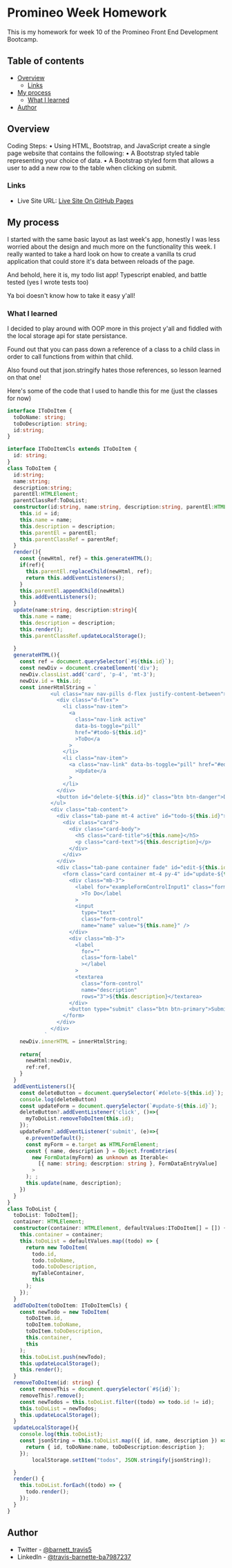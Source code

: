 # Promineo Week  Homework

This is my homework for week 10 of the Promineo Front End Development Bootcamp. 

## Table of contents

- [Overview](#overview)
  - [Links](#links)
- [My process](#my-process)
  - [What I learned](#what-i-learned)
- [Author](#author)


## Overview

Coding Steps:
	•	Using HTML, Bootstrap, and JavaScript create a single page website that contains the following:
	•	A Bootstrap styled table representing your choice of data.
	•	A Bootstrap styled form that allows a user to add a new row to the table when clicking on submit.

### Links
- Live Site URL: [Live Site On GitHub Pages](https://barnettet31.github.io/promineo-week-10/index.html)

## My process
I started with the same basic layout as last week's app, honestly I was less worried about the design and much more on the functionality this week. 
I really wanted to take a hard look on how to create a vanilla ts crud application that could store it's data between reloads of the page.

And behold, here it is, my todo list app! Typescript enabled, and battle tested (yes I wrote tests too)



Ya boi doesn't know how to take it easy y'all! 

### What I learned
I decided to play around with OOP more in this project y'all and fiddled with the local storage api for state persistance. 

Found out that you can pass down a reference of a class to a child class in order to call functions from within that child. 

Also found out that json.stringify hates those references, so lesson learned on that one! 

Here's some of the code that I used to handle this for me (just the classes for now)





```ts
interface IToDoItem {
  toDoName: string;
  toDoDescription: string;
  id:string;
}

interface IToDoItemCls extends IToDoItem {
  id: string;
}
class ToDoItem {
  id:string;
  name:string;
  description:string;
  parentEl:HTMLElement;
  parentClassRef:ToDoList;
  constructor(id:string, name:string, description:string, parentEl:HTMLElement, parentRef:ToDoList){
    this.id = id;
    this.name = name;
    this.description = description;
    this.parentEl = parentEl; 
    this.parentClassRef = parentRef;
  }
  render(){
    const {newHtml, ref} = this.generateHTML();
    if(ref){
      this.parentEl.replaceChild(newHtml, ref);
      return this.addEventListeners();
    }
    this.parentEl.appendChild(newHtml)
    this.addEventListeners();
  }
  update(name:string, description:string){
    this.name = name;
    this.description = description;
    this.render();
    this.parentClassRef.updateLocalStorage();
    
  }
  generateHTML(){
    const ref = document.querySelector(`#${this.id}`); 
    const newDiv = document.createElement('div');
    newDiv.classList.add('card', 'p-4', 'mt-3');
    newDiv.id = this.id;
    const innerHtmlString = `
              <ul class="nav nav-pills d-flex justify-content-between">
                <div class="d-flex">
                  <li class="nav-item">
                    <a
                      class="nav-link active"
                      data-bs-toggle="pill"
                      href="#todo-${this.id}"
                      >ToDo</a
                    >
                  </li>
                  <li class="nav-item">
                    <a class="nav-link" data-bs-toggle="pill" href="#edit-${this.id}"
                      >Update</a
                    >
                  </li>
                </div>
                <button id="delete-${this.id}" class="btn btn-danger">Delete</button>
              </ul>
              <div class="tab-content">
                <div class="tab-pane mt-4 active" id="todo-${this.id}">
                  <div class="card">
                    <div class="card-body">
                      <h5 class="card-title">${this.name}</h5>
                      <p class="card-text">${this.description}</p>
                    </div>
                  </div>
                </div>
                <div class="tab-pane container fade" id="edit-${this.id}">
                  <form class="card container mt-4 py-4" id="update-${this.id}">
                    <div class="mb-3">
                      <label for="exampleFormControlInput1" class="form-label"
                        >To Do</label
                      >
                      <input
                        type="text"
                        class="form-control"
                        name="name" value="${this.name}" />
                    </div>
                    <div class="mb-3">
                      <label
                        for=""
                        class="form-label"
                        ></label
                      >
                      <textarea
                        class="form-control"
                        name="description"
                        rows="3">${this.description}</textarea>
                    </div>
                    <button type="submit" class="btn btn-primary">Submit</button>
                  </form>
                </div>
              </div>
            `
    newDiv.innerHTML = innerHtmlString;
              
    return{
      newHtml:newDiv,
      ref:ref,
    }
  }
  addEventListeners(){
    const deleteButton = document.querySelector(`#delete-${this.id}`);
    console.log(deleteButton)
    const updateForm = document.querySelector(`#update-${this.id}`);
    deleteButton?.addEventListener('click', ()=>{
      myToDoList.removeToDoItem(this.id);
    });
    updateForm?.addEventListener('submit', (e)=>{
      e.preventDefault();
      const myForm = e.target as HTMLFormElement;
      const { name, description } = Object.fromEntries(
        new FormData(myForm) as unknown as Iterable<
          [{ name: string; descrption: string }, FormDataEntryValue]
        >
      ); ;
      this.update(name, description);
    })
  }
}
class ToDoList {
  toDoList: ToDoItem[];
  container: HTMLElement;
  constructor(container: HTMLElement, defaultValues:IToDoItem[] = []) {
    this.container = container;
    this.toDoList = defaultValues.map((todo) => {
      return new ToDoItem(
        todo.id,
        todo.toDoName,
        todo.toDoDescription,
        myTableContainer,
        this
      );
    });
  }
  addToDoItem(toDoItem: IToDoItemCls) {
    const newTodo = new ToDoItem(
      toDoItem.id,
      toDoItem.toDoName,
      toDoItem.toDoDescription,
      this.container,
      this
    );
    this.toDoList.push(newTodo);
    this.updateLocalStorage();
    this.render();
  }
  removeToDoItem(id: string) {
    const removeThis = document.querySelector(`#${id}`);
    removeThis?.remove();
    const newTodos = this.toDoList.filter((todo) => todo.id != id);
    this.toDoList = newTodos;
    this.updateLocalStorage();
  }
  updateLocalStorage(){
    console.log(this.toDoList);
    const jsonString = this.toDoList.map(({ id, name, description }) => {
      return { id, toDoName:name, toDoDescription:description };
    });
        localStorage.setItem("todos", JSON.stringify(jsonString));

  }
  render() {
    this.toDoList.forEach((todo) => {
      todo.render();
    });
  }
}
```





## Author

- Twitter - [@barnett_travis5](https://twitter.com/barnett_travis5)
- LinkedIn - [@travis-barnette-ba7987237](https://www.linkedin.com/in/travis-barnette-ba7987237/)
